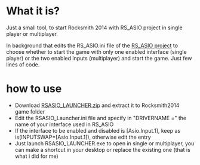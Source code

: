 # What it is?
Just a small tool, to start Rocksmith 2014 with RS_ASIO project in single player or multiplayer.

In background that edits the RS_ASIO.ini file of the [RS_ASIO project](https://github.com/mdias/rs_asio) to choose whether to start the game with only one enabled interface (single player) or the two enabled inputs (multiplayer) and start the game.
Just few lines of code.

# how to use

- Download [RSASIO_LAUNCHER.zip](https://github.com/darkdks/RSASIO_LAUNCHER/blob/master/Win32/Release/RSASIO_Launcher.zip) and extract it to Rocksmith2014 game folder
- Edit the RSASIO_Launcher.ini file and specify in "DRIVERNAME =" the name of your interface used in RS_ASIO
- If the interface to be enabled and disabled is [Asio.Input.1], keep as is(INPUTSWAP=[Asio.Input.1]), otherwise edit the entry
- Just launch RSASIO_LAUNCHER.exe to open in single or multiplayer, you can make a shortcut in your desktop or replace the existing one (that is what i did for me)

